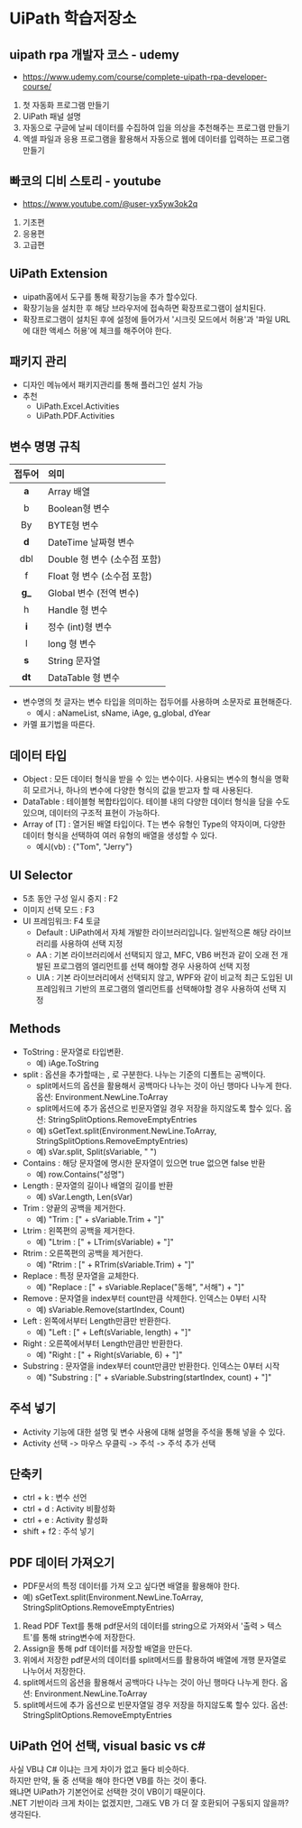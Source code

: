 # UiPath 학습저장소

## uipath rpa 개발자 코스 - udemy
- https://www.udemy.com/course/complete-uipath-rpa-developer-course/

1. 첫 자동화 프로그램 만들기
2. UiPath 패널 설명
3. 자동으로 구글에 날씨 데이터를 수집하여 입을 의상을 추천해주는 프로그램 만들기
4. 엑셀 파일과 응용 프로그램을 활용해서 자동으로 웹에 데이터를 입력하는 프로그램 만들기

## 빠코의 디비 스토리 - youtube
- https://www.youtube.com/@user-yx5yw3ok2q

1. 기초편
2. 응용편
3. 고급편

## UiPath Extension
- uipath홈에서 도구를 통해 확장기능을 추가 할수있다.
- 확장기능을 설치한 후 해당 브라우저에 접속하면 확장프로그램이 설치된다.
- 확장프로그램이 설치된 후에 설정에 들어가서 '시크릿 모드에서 허용'과 '파일 URL에 대한 액세스 허용'에 체크를 해주어야 한다.

## 패키지 관리
- 디자인 메뉴에서 패키지관리를 통해 플러그인 설치 가능
- 추천
    - UiPath.Excel.Activities
    - UiPath.PDF.Activities

## 변수 명명 규칙
|접두어|의미|
|:---:|:---|
|**a**|Array 배열|
|b|Boolean형 변수|
|By|BYTE형 변수|
|**d**|DateTime 날짜형 변수|
|dbl|Double 형 변수 (소수점 포함)|
|f|Float 형 변수 (소수점 포함)|
|**g_**|Global 변수 (전역 변수)|
|h|Handle 형 변수|
|**i**|정수 (int)형 변수|
|l|long 형 변수|
|**s**|String 문자열|
|**dt**|DataTable 형 변수|
- 변수명의 첫 글자는 변수 타입을 의미하는 접두어를 사용하며 소문자로 표현해준다.
    - 예시 : aNameList, sName, iAge, g_global, dYear
- 카멜 표기법을 따른다.

## 데이터 타입
- Object : 모든 데이터 형식을 받을 수 있는 변수이다. 사용되는 변수의 형식을 명확히 모르거나, 하나의 변수에 다양한 형식의 값을 받고자 할 때 사용된다.
- DataTable : 테이블형 복합타입이다. 테이블 내의 다양한 데이터 형식을 담을 수도 있으며, 데이터의 구조적 표현이 가능하다.
- Array of [T] : 열거된 배열 타입이다. T는 변수 유형인 Type의 약자이며, 다양한 데이터 형식을 선택하여 여러 유형의 배열을 생성할 수 있다.
    - 예시(vb) : {"Tom", "Jerry"}

## UI Selector
- 5초 동안 구성 일시 중지 : F2
- 이미지 선택 모드 : F3
- UI 프레임워크: F4 토글
    - Default : UiPath에서 자체 개발한 라이브러리입니다. 일반적으론 해당 라이브러리를 사용하여 선택 지정
    - AA : 기본 라이브러리에서 선택되지 않고, MFC, VB6 버전과 같이 오래 전 개발된 프로그램의 엘리먼트를 선택 해야할 경우 사용하여 선택 지정
    - UIA : 기본 라이브러리에서 선택되지 않고, WPF와 같이 비교적 최근 도입된 UI 프레임워크 기반의 프로그램의 엘리먼트를 선택해야할 경우 사용하여 선택 지정

## Methods
- ToString : 문자열로 타입변환. 
    - 예) iAge.ToString
- split : 옵션을 추가할때는 , 로 구분한다. 나누는 기준의 디폴트는 공백이다.
    - split메서드의 옵션을 활용해서 공백마다 나누는 것이 아닌 행마다 나누게 한다. 옵션: Environment.NewLine.ToArray
    - split메서드에 추가 옵션으로 빈문자열일 경우 저장을 하지않도록 할수 있다. 옵션: StringSplitOptions.RemoveEmptyEntries
    - 예) sGetText.split(Environment.NewLine.ToArray, StringSplitOptions.RemoveEmptyEntries)
    - 예) sVar.split, Split(sVariable, " ")
- Contains : 해당 문자열에 명시한 문자열이 있으면 true 없으면 false 반환
    - 예) row.Contains("성명")
- Length : 문자열의 길이나 배열의 길이를 반환
    - 예) sVar.Length, Len(sVar)
- Trim : 양끝의 공백을 제거한다. 
    - 예) "Trim : [" + sVariable.Trim + "]"
- Ltrim : 왼쪽편의 공백을 제거한다.
    - 예) "Ltrim : [" + LTrim(sVariable) + "]"
- Rtrim : 오른쪽편의 공백을 제거한다.
    - 예) "Rtrim : [" + RTrim(sVariable.Trim) + "]"
- Replace : 특정 문자열을 교체한다.
    - 예) "Replace : [" + sVariable.Replace("동해", "서해") + "]"
- Remove : 문자열을 index부터 count만큼 삭제한다. 인덱스는 0부터 시작
    - 예) sVariable.Remove(startIndex, Count)
- Left : 왼쪽에서부터 Length만큼만 반환한다.
    - 예) "Left : [" + Left(sVariable, length) + "]"
- Right : 오른쪽에서부터 Length만큼만 반환한다.
    - 예) "Right : [" + Right(sVariable, 6) + "]"
- Substring : 문자열을 index부터 count만큼만 반환한다. 인덱스는 0부터 시작
    - 예) "Substring : [" + sVariable.Substring(startIndex, count) + "]"

## 주석 넣기
- Activity 기능에 대한 설명 및 변수 사용에 대해 설명을 주석을 통해 넣을 수 있다.
- Activity 선택 -> 마우스 우클릭 -> 주석 -> 주석 추가 선택

## 단축키
- ctrl + k : 변수 선언
- ctrl + d : Activity 비활성화
- ctrl + e : Activity 활성화
- shift + f2 : 주석 넣기

## PDF 데이터 가져오기
- PDF문서의 특정 데이터를 가져 오고 싶다면 배열을 활용해야 한다.
- 예) sGetText.split(Environment.NewLine.ToArray, StringSplitOptions.RemoveEmptyEntries)
1. Read PDF Text를 통해 pdf문서의 데이터를 string으로 가져와서 '출력 > 텍스트'를 통해 string변수에 저장한다.
2. Assign을 통해 pdf 데이터를 저장할 배열을 만든다.
3. 위에서 저장한 pdf문서의 데이터를 split메서드를 활용하여 배열에 개행 문자열로 나누어서 저장한다.
4. split메서드의 옵션을 활용해서 공백마다 나누는 것이 아닌 행마다 나누게 한다. 옵션: Environment.NewLine.ToArray
5. split메서드에 추가 옵션으로 빈문자열일 경우 저장을 하지않도록 할수 있다. 옵션: StringSplitOptions.RemoveEmptyEntries

## UiPath 언어 선택, visual basic vs c#
사실 VB냐 C# 이냐는 크게 차이가 없고 둘다 비슷하다.  
하지만 만약, 둘 중 선택을 해야 한다면 VB를 하는 것이 좋다.  
왜냐면 UiPath가 기본언어로 선택한 것이 VB이기 때문이다.  
.NET 기반이라 크게 차이는 없겠지만, 그래도 VB 가 더 잘 호환되어 구동되지 않을까? 생각된다.